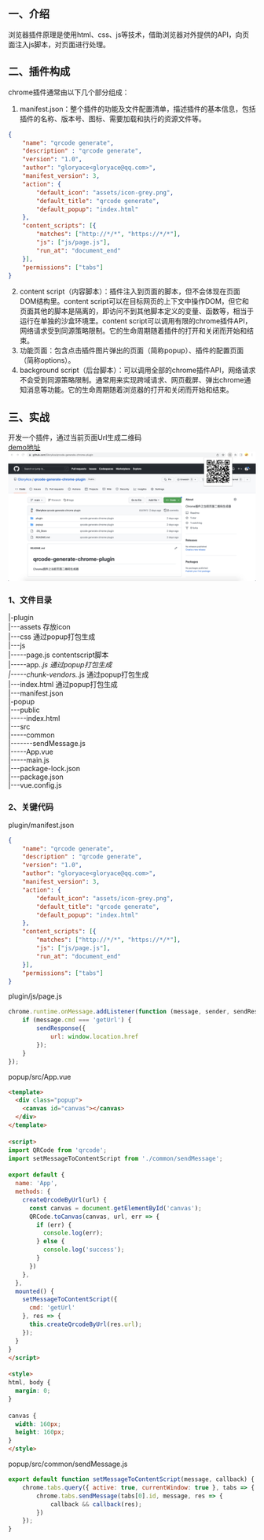 ## 一、介绍
浏览器插件原理是使用html、css、js等技术，借助浏览器对外提供的API，向页面注入js脚本，对页面进行处理。

## 二、插件构成
chrome插件通常由以下几个部分组成：

1. manifest.json：整个插件的功能及文件配置清单，描述插件的基本信息，包括插件的名称、版本号、图标、需要加载和执行的资源文件等。
```json
{
    "name": "qrcode generate",
    "description" : "qrcode generate",
    "version": "1.0",
    "author": "gloryace<gloryace@qq.com>",
    "manifest_version": 3,
    "action": {
        "default_icon": "assets/icon-grey.png",
		"default_title": "qrcode generate",
		"default_popup": "index.html"
    },
    "content_scripts": [{
        "matches": ["http://*/*", "https://*/*"],
        "js": ["js/page.js"],
        "run_at": "document_end"
    }],
    "permissions": ["tabs"]
}
```
2. content script（内容脚本）：插件注入到页面的脚本，但不会体现在页面DOM结构里。content script可以在目标网页的上下文中操作DOM，但它和页面其他的脚本是隔离的，即访问不到其他脚本定义的变量、函数等，相当于运行在单独的沙盒环境里。content script可以调用有限的chrome插件API，网络请求受到同源策略限制。它的生命周期随着插件的打开和关闭而开始和结束。
3. 功能页面：包含点击插件图片弹出的页面（简称popup）、插件的配置页面（简称options）。
4. background script（后台脚本）：可以调用全部的chrome插件API，网络请求不会受到同源策略限制。通常用来实现跨域请求、网页截屏、弹出chrome通知消息等功能。它的生命周期随着浏览器的打开和关闭而开始和结束。

## 三、实战
开发一个插件，通过当前页面Url生成二维码\
[demo地址](https://github.com/GloryAce/qrcode-generate-chrome-plugin)
![](https://github.com/GloryAce/qrcode-generate-chrome-plugin/blob/main/images/qrcode-generate-demo.png)

### 1、文件目录
|-plugin \
|---assets 存放icon \
|---css 通过popup打包生成 \
|---js \
|-----page.js contentscript脚本 \
|-----app.*.js 通过popup打包生成 \
|-----chunk-vendors.*.js 通过popup打包生成 \
|---index.html 通过popup打包生成 \
|---manifest.json \
|-popup \
|---public \
|-----index.html \
|---src \
|-----common \
|-------sendMessage.js \
|-----App.vue \
|-----main.js \
|---package-lock.json \
|---package.json \
|---vue.config.js

### 2、关键代码
plugin/manifest.json
```json
{
    "name": "qrcode generate",
    "description" : "qrcode generate",
    "version": "1.0",
    "author": "gloryace<gloryace@qq.com>",
    "manifest_version": 3,
    "action": {
        "default_icon": "assets/icon-grey.png",
		"default_title": "qrcode generate",
		"default_popup": "index.html"
    },
    "content_scripts": [{
        "matches": ["http://*/*", "https://*/*"],
        "js": ["js/page.js"],
        "run_at": "document_end"
    }],
    "permissions": ["tabs"]
}
```

plugin/js/page.js
```js
chrome.runtime.onMessage.addListener(function (message, sender, sendResponse) {
    if (message.cmd === 'getUrl') {
        sendResponse({
            url: window.location.href
        });
    }
});
```

popup/src/App.vue
```html
<template>
  <div class="popup">
    <canvas id="canvas"></canvas>
  </div>
</template>

<script>
import QRCode from 'qrcode';
import setMessageToContentScript from './common/sendMessage';

export default {
  name: 'App',
  methods: {
    createQrcodeByUrl(url) {
      const canvas = document.getElementById('canvas');
      QRCode.toCanvas(canvas, url, err => {
        if (err) {
          console.log(err);
        } else {
          console.log('success');
        }
      })
    },
  },
  mounted() {
    setMessageToContentScript({
      cmd: 'getUrl'
    }, res => {
      this.createQrcodeByUrl(res.url);
    });
  }
}
</script>

<style>
html, body {
  margin: 0;
}

canvas {
  width: 160px;
  height: 160px;
}
</style>
```

popup/src/common/sendMessage.js
```js
export default function setMessageToContentScript(message, callback) {
    chrome.tabs.query({ active: true, currentWindow: true }, tabs => {
        chrome.tabs.sendMessage(tabs[0].id, message, res => {
            callback && callback(res);
        })
    });
}
```
